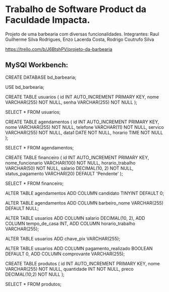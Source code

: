 <h1>Trabalho de Software Product da Faculdade Impacta.</h1>

<p>Projeto de uma barbearia com diversas funcionalidades. Integrantes: Raul Guilherme Silva Rodrigues, Enzo Lacerda Costa, Rodrigo Coutrufo Silva</p>


https://trello.com/b/J6BtshPV/projeto-da-barbearia


<h2>MySQl Workbench:</h2>

CREATE DATABASE bd_barbearia;

USE bd_barbearia;

CREATE TABLE usuarios (
    id INT AUTO_INCREMENT PRIMARY KEY,
    nome VARCHAR(255) NOT NULL,
    senha VARCHAR(255) NOT NULL
);

SELECT * FROM usuarios;

CREATE TABLE agendamentos (
    id INT AUTO_INCREMENT PRIMARY KEY,
    nome VARCHAR(255) NOT NULL,
    telefone VARCHAR(11) NOT NULL,
    servico VARCHAR(255) NOT NULL,
    data1 DATE NOT NULL,
    horario TIME NOT NULL
);

SELECT * FROM agendamentos;

CREATE TABLE financeiro (
    id INT AUTO_INCREMENT PRIMARY KEY,
    nome_funcionario VARCHAR(100) NOT NULL,
    horario_trabalho VARCHAR(50) NOT NULL,
    salario DECIMAL(10, 2) NOT NULL,
    status_pagamento VARCHAR(20) DEFAULT 'Pendente'
);

SELECT * FROM financeiro;
	
ALTER TABLE agendamentos ADD COLUMN candidato TINYINT DEFAULT 0;

ALTER TABLE agendamentos ADD COLUMN barbeiro_nome VARCHAR(255) DEFAULT NULL;


ALTER TABLE usuarios
ADD COLUMN salario DECIMAL(10, 2),
ADD COLUMN tempo_de_casa INT,
ADD COLUMN horario_trabalho VARCHAR(255);

ALTER TABLE usuarios ADD chave_pix VARCHAR(255);

ALTER TABLE usuarios
ADD COLUMN pagamento_realizado BOOLEAN DEFAULT 0,
ADD COLUMN comprovante VARCHAR(255);

CREATE TABLE produtos (
    id INT AUTO_INCREMENT PRIMARY KEY,
    nome VARCHAR(255) NOT NULL,
    quantidade INT NOT NULL,
    preco DECIMAL(10,2) NOT NULL
);

SELECT * FROM produtos;
